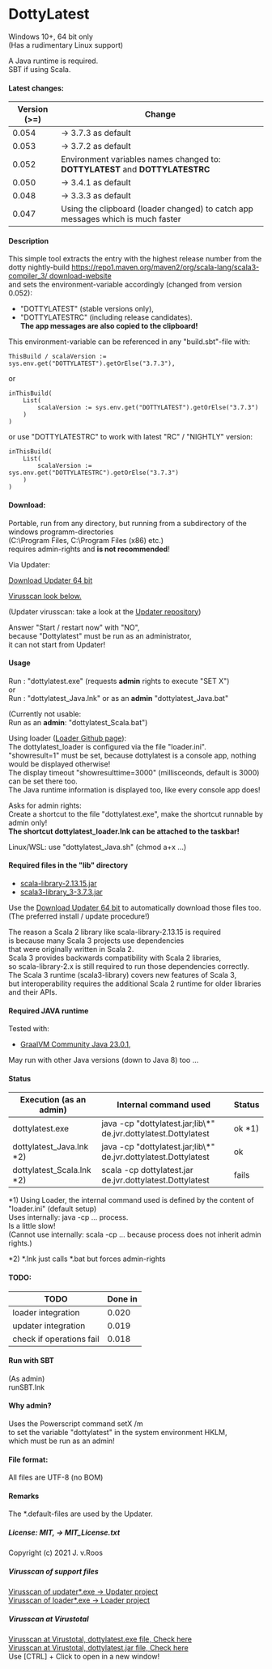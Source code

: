 # DottyLatest  
Windows 10+, 64 bit only  
(Has a rudimentary Linux support)  
  
A Java runtime is required.  
SBT if using Scala.  

#### Latest changes:  
  
Version (>=)| Change  
------------ | ------------- 
0.054 | -> 3.7.3 as default 
0.053 | -> 3.7.2 as default
0.052 | Environment variables names changed to: **DOTTYLATEST** and **DOTTYLATESTRC**
0.050 | -> 3.4.1 as default
0.048 | -> 3.3.3 as default
0.047 | Using the clipboard (loader changed) to catch app messages which is much faster
  
#### Description  
This simple tool extracts the entry with the highest release number from the  
dotty nightly-build [https://repo1.maven.org/maven2/org/scala-lang/scala3-compiler_3/ download-website](https://repo1.maven.org/maven2/org/scala-lang/scala3-compiler_3)   
and sets the environment-variable accordingly (changed from version 0.052):  
- "DOTTYLATEST" (stable versions only),  
- "DOTTYLATESTRC" (including release candidates).  
**The app messages are also copied to the clipboard!**  
  
This environment-variable can be referenced in any "build.sbt"-file with:  
  
```
ThisBuild / scalaVersion := sys.env.get("DOTTYLATEST").getOrElse("3.7.3"),  
```
or  
```
inThisBuild(
	List(
		scalaVersion := sys.env.get("DOTTYLATEST").getOrElse("3.7.3")
	)
)
```  
or use "DOTTYLATESTRC" to work with latest "RC" / "NIGHTLY" version:
```
inThisBuild(
	List(
		scalaVersion := sys.env.get("DOTTYLATESTRC").getOrElse("3.7.3")
	)
)
``` 
  
#### Download:  
Portable, run from any directory, but running from a subdirectory of the windows programm-directories   
(C:\Program Files, C:\Program Files (x86) etc.)  
requires admin-rights and **is not recommended**! 

Via Updater:  
  
[Download Updater 64 bit](https://github.com/jvr-ks/dottylatest/raw/main/updater.exe)  
  
<a href="#virusscan">Virusscan look below.</a>  

(Updater virusscan: take a look at the [Updater repository](https://github.com/jvr-ks/updater))  
   
Answer "Start / restart now" with "NO",  
because "Dottylatest" must be run as an administrator,  
it can not start from Updater!    
  
#### Usage  
Run : "dottylatest.exe" (requests **admin** rights to execute "SET X")  
or  
Run : "dottylatest_Java.lnk" or as an **admin** "dottylatest_Java.bat"  
  
(Currently not usable:  
Run as an **admin**: "dottylatest_Scala.bat")  
  
Using loader ([Loader Github page](https://github.com/jvr-ks/loader)):  
The dottylatest_loader is configured via the file "loader.ini".  
"showresult=1" must be set, because dottylatest is a console app,
nothing would be displayed otherwise!  
The display timeout "showresulttime=3000" (millisceonds, default is 3000) can be set there too.  
The Java runtime information is displayed too, like every console app does!  
  
Asks for admin rights:  
Create a shortcut to the file "dottylatest.exe", make the shortcut runnable by admin only!  
**The shortcut dottylatest_loader.lnk can be attached to the taskbar!**  
  
Linux/WSL: use "dottylatest_Java.sh" (chmod a+x ...)  
  
#### Required files in the "lib" directory  
- [scala-library-2.13.15.jar](https://repo1.maven.org/maven2/org/scala-lang/scala-library/2.13.15/scala-library-2.13.15.jar)  
- [scala3-library_3-3.7.3.jar](https://repo1.maven.org/maven2/org/scala-lang/scala3-library_3/3.7.3/scala3-library_3-3.7.3.jar )  
  
Use the [Download Updater 64 bit](https://github.com/jvr-ks/dottylatest/raw/main/updater.exe) to automatically download those files too.  
(The preferred install / update procedure!)  
  
The reason a Scala 2 library like scala-library-2.13.15 is required  
is because many Scala 3 projects use dependencies  
that were originally written in Scala 2.  
Scala 3 provides backwards compatibility with Scala 2 libraries,  
so scala-library-2.x is still required to run those dependencies correctly.  
The Scala 3 runtime (scala3-library) covers new features of Scala 3,  
but interoperability requires the additional Scala 2 runtime for older libraries and their APIs.  
  
#### Required JAVA runtime  
Tested with:
* [GraalVM Community Java 23.0.1](https://www.graalvm.org/release-notes/JDK_23/),  
  
May run with other Java versions (down to Java 8) too ...  
  
#### Status  
Execution (as an admin) | Internal command used  | Status  
------------ | ------------- | -------------  
dottylatest.exe | java -cp "dottylatest.jar;lib\\*" de.jvr.dottylatest.Dottylatest | ok \*1)  
dottylatest_Java.lnk \*2)| java -cp "dottylatest.jar;lib\\*" de.jvr.dottylatest.Dottylatest | ok  
dottylatest_Scala.lnk \*2)| scala -cp dottylatest.jar de.jvr.dottylatest.Dottylatest | fails  
  
\*1) Using Loader, the internal command used is defined by the content of "loader.ini" (default setup)  
Uses internally: java -cp ... process.  
Is a little slow!  
(Cannot use internally: scala -cp ... because process does not inherit admin rights.)  
  
\*2) *.lnk just calls *.bat but forces admin-rights
    
#### TODO:  
  
TODO | Done in  
------------ | -------------  
loader integration | 0.020  
updater integration | 0.019  
check if operations fail | 0.018   
  
  
#### Run with SBT  
(As admin)  
runSBT.lnk  
  
#### Why admin?  
Uses the Powerscript command setX /m  
to set the variable "dottylatest" in the system environment HKLM,  
which must be run as an admin!  
  
#### File format:  
All files are UTF-8 (no BOM)  
  
#### Remarks  
The *.default-files are used by the Updater.  
  
##### License: MIT, -> MIT_License.txt  
Copyright (c) 2021 J. v.Roos  
  
##### Virusscan of support files
[Virusscan of updater*.exe -> Updater project](https://github.com/jvr-ks/updater)  
[Virusscan of loader*.exe -> Loader project](https://github.com/jvr-ks/loader)  

<a name="virusscan">


##### Virusscan at Virustotal 
[Virusscan at Virustotal, dottylatest.exe file, Check here](https://www.virustotal.com/gui/url/bb933786c2b6081ab4b95b2a2b44f36e6d4e7edd8dfab934ba8e0f043aa9bed8/detection/u-bb933786c2b6081ab4b95b2a2b44f36e6d4e7edd8dfab934ba8e0f043aa9bed8-1758097892
)  
[Virusscan at Virustotal, dottylatest.jar file, Check here](https://www.virustotal.com/gui/url/5595920b360671628290dadc663aa3aad104bbef9e79cdc09af799ed506ab352/detection/u-5595920b360671628290dadc663aa3aad104bbef9e79cdc09af799ed506ab352-1758097893
)  
Use [CTRL] + Click to open in a new window! 
